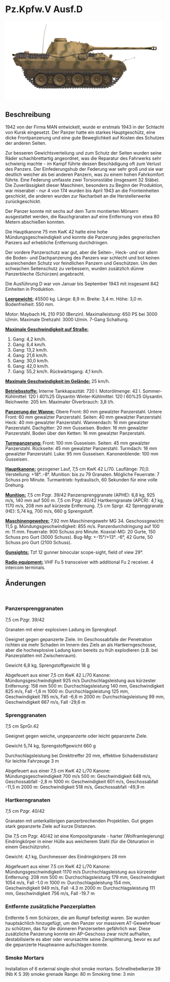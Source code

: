 # Pz.Kpfw.V Ausf.D

![_pzv-d](../images/_pzv-d.png)

## Beschreibung

1942 von der Firma MAN entwickelt, wurde er erstmals 1943 in der Schlacht von Kursk eingesetzt. Der Panzer hatte ein starkes Hauptgeschütz, eine dicke Frontpanzerung und eine gute Beweglichkeit auf Kosten des Schutzes der anderen Seiten.

Zur besseren Gewichtsverteilung und zum Schutz der Seiten wurden seine Räder schachbrettartig angeordnet, was die Reparatur des Fahrwerks sehr schwierig machte - im Kampf führte dessen Beschädigung oft zum Verlust des Panzers. Der Einfederungshub der Federung war sehr groß und sie war deutlich weicher als bei anderen Panzern, was zu einem hohen Fahrkomfort führte. Eine Federung umfasste zwei Torsionsstäbe (insgesamt 32 Stäbe). Die Zuverlässigkeit dieser Maschinen, besonders zu Beginn der Produktion, war miserabel - nur 4 von 174 wurden bis April 1943 an die Fronteinheiten geschickt, die anderen wurden zur Nacharbeit an die Herstellerwerke zurückgeschickt.

Der Panzer konnte mit sechs auf dem Turm montierten Mörsern ausgestattet werden, die Rauchgranaten auf eine Entfernung von etwa 80 Metern abschießen konnten.

Die Hauptkanone 75 mm KwK 42 hatte eine hohe Mündungsgeschwindigkeit und konnte die Panzerung jedes gegnerischen Panzers auf erhebliche Entfernung durchdringen.

Der vordere Panzerschutz war gut, aber die Seiten-, Heck- und vor allem die Boden- und Dachpanzerung des Panzers war schlecht und bot keinen ausreichenden Schutz vor feindlichen Panzern und Geschützen. Um den schwachen Seitenschutz zu verbessern, wurden zusätzlich dünne Panzerbleche (Schürzen) angebracht.

Die Ausführung D war von Januar bis September 1943 mit insgesamt 842 Einheiten in Produktion.

<b><u>Leergewicht:</u></b> 45500 kg.
Länge: 8,9 m.
Breite: 3,4 m.
Höhe: 3,0 m.
Bodenfreiheit: 550 mm.

Motor: Maybach HL 210 P30 (Benzin).
Maximalleistung: 650 PS bei 3000 U/min.
Maximale Drehzahl: 3000 U/min.
7-Gang Schaltung.

<b><u>Maximale Geschwindigkeit auf Straße:</u></b>
1. Gang: 4,2 km/h.
2. Gang: 8,4 km/h.
3. Gang: 13,2 km/h.
4. Gang: 21,6 km/h.
5. Gang: 30,0 km/h.
6. Gang: 42,0 km/h.
7. Gang: 55,2 km/h.
Rückwärtsgang: 4,1 km/h.

<b><u>Maximale Geschwindigkeit im Gelände:</u></b> 25 km/h.

<b><u>Betriebsstoffe:</u></b>
Interne Tankkapazität: 720 l.
Motorölmenge: 42 l.
Sommer-Kühlmittel: 120 l 40%25 Glysantin
Winter-Kühlmittel: 120 l 60%25 Glysantin.
Reichweite: 205 km.
Maximaler Ölverbrauch: 3,8 l/h.

<b><u>Panzerung der Wanne:</u></b>
Obere Front: 80 mm gewalzter Panzerstahl. 
Untere Front: 60 mm gewalzter Panzerstahl. 
Seiten: 40 mm gewalzter Panzerstahl. 
Heck: 40 mm gewalzter Panzerstahl.
Wannendach: 16 mm gewalzter Panzerstahl.
Dachgitter: 20 mm Gusseisen.
Boden: 16 mm gewalzter Panzerstahl.
Boden über den Ketten: 16 mm gewalzter Panzerstahl.

<b><u>Turmpanzerung:</u></b>
Front: 100 mm Gusseisen.
Seiten: 45 mm gewalzter Panzerstahl.
Rückseite: 45 mm gewalzter Panzerstahl.
Turmdach: 16 mm gewalzter Panzerstahl.
Luke: 95 mm Gusseisen.
Kanonenblende: 100 mm Gusseisen.

<b><u>Hauptkanone:</u></b> gezogener Lauf, 7,5 cm KwK 42 L/70.
Lauflänge: 70,0.
Verstellung: +18°..-8°.
Munition: bis zu 79 Granaten.
Mögliche Feuerrate: 7 Schuss pro Minute.
Turmantrieb: hydraulisch, 60 Sekunden für eine volle Drehung.

<b><u>Munition:</u></b>
7,5 cm Pzgr. 39/42 Panzersprenggranate (APHE): 6,8 kg, 925 m/s, 140 mm auf 500 m.
7,5 cm Pzgr. 40/42 Hartkerngranate (APCR): 4,1 kg, 1170 m/s, 208 mm auf kürzeste Entfernung.
7,5 cm Sprgr. 42 Sprenggranate (HE): 5,74 kg, 700 m/s, 660 g Sprengstoff.

<b><u>Maschinengewehre:</u></b> 7,92 mm Maschinengewehr MG 34.
Geschossgewicht: 11,5 g.
Mündungsgeschwindigkeit: 855 m/s.
Panzerdurchdringung auf 100 m: 11 mm.
Feuerrate: 900 Schuss pro Minute.
Koaxial-MG: 20 Gurte, 150 Schuss pro Gurt (3000 Schuss).
Bug-Mg: +-15°/+13°..-6°, 42 Gurte, 50 Schuss pro Gurt (2100 Schuss).

<b><u>Gunsights:</u></b>
Tzf 12 gunner binocular scope-sight, field of view 29°.

<b><u>Radio equipment:</u></b>
VHF Fu 5 transceiver with additional Fu 2 receiver.
4 intercom terminals.


## Änderungen
﻿

### Panzersprenggranaten

7,5 cm Pzgr. 39/42

Granaten mit einer explosiven Ladung im Sprengkopf.

Geeignet gegen gepanzerte Ziele. Im Geschossabfalle der Penetration richten sie mehr Schaden im Innern des Ziels an als Hartkerngeschosse, aber die hochexplosive Ladung kann bereits zu früh explodieren (z.B. bei Panzerplatten mit Zwischenraum).

Gewicht 6,8 kg, Sprengstoffgewicht 18 g

Abgefeuert aus einer 7,5 cm KwK 42 L/70 Kanone:
Mündungsgeschwindigkeit 925 m/s
Durchschlagsleistung aus kürzester Entfernung: 158 mm
500 m: Durchschlagsleistung 140 mm, Geschwindigkeit 825 m/s, Fall -1,6 m
1000 m: Durchschlagsleistung 125 mm, Geschwindigkeit 785 m/s, Fall -6,6 m
2000 m: Durchschlagsleistung 99 mm, Geschwindigkeit 667 m/s, Fall -29,6 m﻿

### Sprenggranaten

7,5 cm SprGr.42

Geeignet gegen weiche, ungepanzerte oder leicht gepanzerte Ziele.

Gewicht 5,74 kg, Sprengstoffgewicht 660 g

Durchschlagsleistung bei Direkttreffer 20 mm, effektive Schadensdistanz für leichte Fahrzeuge 3 m

Abgefeuert aus einer 7,5 cm KwK 42 L/70 Kanone:
Mündungsgeschwindigkeit 700 m/s
500 m: Geschwindigkeit 648 m/s, Geschossabfall -2,8 m
1000 m: Geschwindigkeit 601 m/s, Geschossabfall -11,5 m
2000 m: Geschwindigkeit 518 m/s, Geschossabfall -49,9 m﻿

### Hartkerngranaten

7,5 cm Pzgr. 40/42


Granaten mit unterkalibrigen panzerbrechenden Projektilen. Gut gegen stark gepanzerte Ziele auf kurze Distanzen.

Die 7,5 cm Pzgr. 40/42 ist eine Kompositgranate - harter (Wolframlegierung) Eindringkörper in einer Hülle aus weicherem Stahl (für die Obturation in einem Geschützrohr).

Gewicht: 4,1 kg, Durchmesser des Eindringkörpers 28 mm

Abgefeuert aus einer 7.5 cm KwK 42 L/70 Kanone:
Mündungsgeschwindigkeit 1170 m/s 
Durchschlagsleistung aus kürzester Entfernung: 208 mm
500 m: Durchschlagsleistung 179 mm, Geschwindigkeit 1054 m/s, Fall -1.0 m
1000 m: Durchschlagsleistung 154 mm, Geschwindigkeit 949 m/s, Fall -4.3 m
2000 m: Durchschlagsleistung 111 mm, Geschwindigkeit 756 m/s, Fall -19.7 m﻿

### Entfernte zusätzliche Panzerplatten

Entfernte 5 mm Schürzen, die am Rumpf befestigt waren. Sie wurden hauptsächlich hinzugefügt, um den Panzer vor massivem AT-Gewehrfeuer zu schützen, das für die dünneren Panzerseiten gefährlich war. Diese zusätzliche Panzerung konnte ein AP-Geschoss zwar nicht aufhalten, destabilisierte es aber oder verursachte seine Zersplitterung, bevor es auf die gepanzerte Hauptwanne aufschlagen konnte.﻿

### Smoke Mortars

Installation of 6 external single-shot smoke mortars.
Schnellnebelkerze 39 (Nb K S 39) smoke grenade
Range: 80 m
Smoking time: 3 min